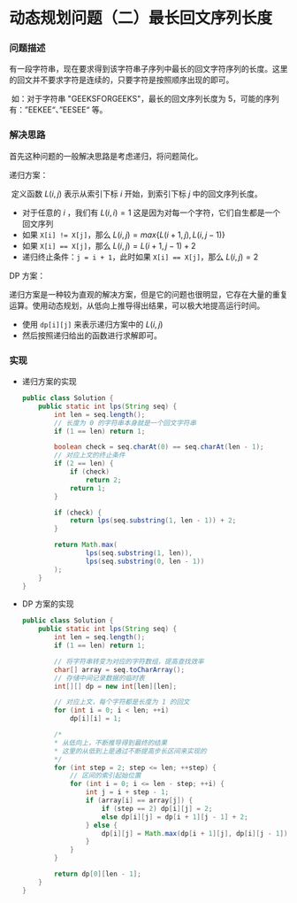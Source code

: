 # 动态规划问题（二）最长回文序列长度

### 问题描述

​	有一段字符串，现在要求得到该字符串子序列中最长的回文字符序列的长度。这里的回文并不要求字符是连续的，只要字符是按照顺序出现的即可。

​	如：对于字符串 "GEEKSFORGEEKS"，最长的回文序列长度为 5，可能的序列有：”EEKEE“、”EESEE“ 等。

### 解决思路

首先这种问题的一般解决思路是考虑递归，将问题简化。

递归方案：

​	定义函数 $L(i,j)$ 表示从索引下标 $i$ 开始，到索引下标 $j$ 中的回文序列长度。

- 对于任意的 $i$ ，我们有 $L(i,i) = 1$ 这是因为对每一个字符，它们自生都是一个回文序列
- 如果 `X[i] != X[j]`，那么 $L(i, j)=max\{L(i + 1, j), L(i, j - 1)\}$ 
- 如果 `X[i] == X[j]`，那么 $L(i, j)=L(i + 1, j - 1) + 2$
- 递归终止条件：`j = i + 1`，此时如果 `X[i] == X[j]`，那么 $L(i, j) = 2$​

DP 方案：

​	递归方案是一种较为直观的解决方案，但是它的问题也很明显，它存在大量的重复运算。使用动态规划，从低向上推导得出结果，可以极大地提高运行时间。

- 使用 `dp[i][j]` 来表示递归方案中的 $L(i, j)$
- 然后按照递归给出的函数进行求解即可。

### 实现

- 递归方案的实现

  ```java
  public class Solution {
      public static int lps(String seq) {
          int len = seq.length();
          // 长度为 0 的字符串本身就是一个回文字符串
          if (1 == len) return 1;
  
          boolean check = seq.charAt(0) == seq.charAt(len - 1);
          // 对应上文的终止条件
          if (2 == len) {
              if (check)
                  return 2;
              return 1;
          }
  
          if (check) {
              return lps(seq.substring(1, len - 1)) + 2;
          }
  
          return Math.max(
                  lps(seq.substring(1, len)),
                  lps(seq.substring(0, len - 1))
          );
      }
  }
  ```

- DP 方案的实现

  ```java
  public class Solution {
      public static int lps(String seq) {
          int len = seq.length();
          if (1 == len) return 1;
  
          // 将字符串转变为对应的字符数组，提高查找效率
          char[] array = seq.toCharArray();
          // 存储中间记录数据的临时表
          int[][] dp = new int[len][len];
  
          // 对应上文，每个字符都是长度为 1 的回文
          for (int i = 0; i < len; ++i) 
              dp[i][i] = 1;
  
          /*
          * 从低向上，不断推导得到最终的结果
          * 这里的从低到上是通过不断提高步长区间来实现的
          */
          for (int step = 2; step <= len; ++step) {
              // 区间的索引起始位置
              for (int i = 0; i <= len - step; ++i) {
                  int j = i + step - 1;
                  if (array[i] == array[j]) {
                      if (step == 2) dp[i][j] = 2;
                      else dp[i][j] = dp[i + 1][j - 1] + 2;
                  } else {
                      dp[i][j] = Math.max(dp[i + 1][j], dp[i][j - 1]);
                  }
              }
          }
  
          return dp[0][len - 1];
      }
  }
  ```

  